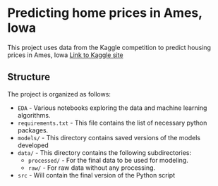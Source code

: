 # Predicting home prices in Ames, Iowa

This project uses data from the Kaggle competition to predict housing prices in Ames, Iowa
[Link to Kaggle site](https://www.kaggle.com/competitions/home-data-for-ml-course)
## Structure

The project is organized as follows:

- `EDA` - Various notebooks exploring the data and machine learning algorithms.
- `requirements.txt` - This file contains the list of necessary python packages. 
- `models/` - This directory contains saved versions of the models developed
- `data/` - This directory contains the following subdirectories:
  - `processed/` - For the final data to be used for modeling.
  - `raw/` - For raw data without any processing.
- `src` - Will contain the final version of the Python script

